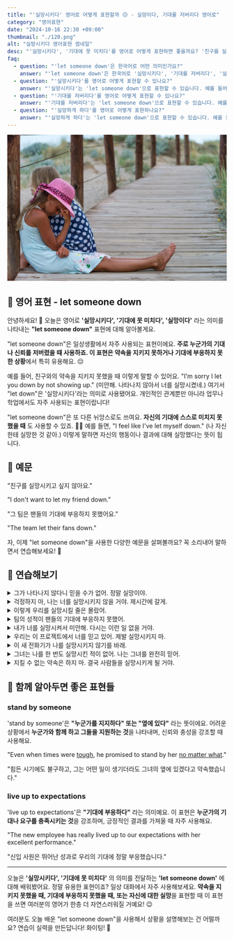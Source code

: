 ```yaml
---
title: "'실망시키다' 영어로 어떻게 표현할까 😔 - 실망이다, 기대를 저버리다 영어로"
category: "영어표현"
date: "2024-10-16 22:30 +09:00"
thumbnail: "./120.png"
alt: "실망시키다 영어표현 썸네일"
desc: "'실망시키다', '기대에 못 미치다'를 영어로 어떻게 표현하면 좋을까요? '친구를 실망시키고 싶지 않아요.', '그 팀은 팬들의 기대에 부응하지 못했어요.' 등을 영어로 표현하는 법을 배워봅시다. 다양한 예문을 통해서 연습하고 본인의 표현으로 만들어 보세요."
faq:
  - question: "'let someone down'은 한국어로 어떤 의미인가요?"
    answer: "'let someone down'은 한국어로 '실망시키다', '기대를 저버리다', '실망하게 하다' 등으로 번역될 수 있습니다. 누군가의 기대를 충족시키지 못할 때 사용됩니다."
  - question: "'실망시키다'를 영어로 어떻게 표현할 수 있나요?"
    answer: "'실망시키다'는 'let someone down'으로 표현할 수 있습니다. 예를 들어, '그의 약속을 지키지 못해 나를 실망시켰다'는 'He let me down by not keeping his promise'로 말할 수 있습니다."
  - question: "'기대를 저버리다'를 영어로 어떻게 표현할 수 있나요?"
    answer: "'기대를 저버리다'는 'let someone down'으로 표현할 수 있습니다. 예를 들어, '너는 나의 기대를 저버렸다'는 'You let me down'으로 말할 수 있습니다."
  - question: "'실망하게 하다'를 영어로 어떻게 표현하나요?"
    answer: "'실망하게 하다'는 'let someone down'으로 표현할 수 있습니다. 예를 들어, '그는 나를 실망하게 했다'는 'He let me down'으로 표현할 수 있습니다."
---
```


![해변에서 고개를 숙이고 있는 아이](./120-1.jpg)

## 🌟 영어 표현 - let someone down

안녕하세요! 👋 오늘은 영어로 **'실망시키다', '기대에 못 미치다', '실망이다'** 라는 의미를 나타내는 **"let someone down"** 표현에 대해 알아볼게요.

"let someone down"은 일상생활에서 자주 사용되는 표현이에요. **주로 누군가의 기대나 신뢰를 저버렸을 때 사용하죠. 이 표현은 약속을 지키지 못하거나 기대에 부응하지 못한 상황**에서 특히 유용해요. 😔

예를 들어, 친구와의 약속을 지키지 못했을 때 이렇게 말할 수 있어요. "I'm sorry I let you down by not showing up." (미안해. 나타나지 않아서 너를 실망시켰네.) 여기서 "let down"은 '실망시키다'라는 의미로 사용됐어요. 개인적인 관계뿐만 아니라 업무나 학업에서도 자주 사용되는 표현이랍니다!

"let someone down"은 또 다른 뉘앙스로도 쓰여요. **자신의 기대에 스스로 미치지 못했을 때** 도 사용할 수 있죠. 🤦‍♀️ 예를 들면, "I feel like I've let myself down." (나 자신한테 실망한 것 같아.) 이렇게 말하면 자신의 행동이나 결과에 대해 실망했다는 뜻이 됩니다.

<script async src="https://pagead2.googlesyndication.com/pagead/js/adsbygoogle.js?client=ca-pub-1465612013356152"
     crossorigin="anonymous"></script>
<!-- engple-horizontal-ad -->

<div 
  data-inline-banner="🎉 새해에는 스픽 AI와 함께 영어 공부하자" 
  data-inline-banner-subtext="설날 특별 할인으로 60%할인 + 추가 7만원 할인! (~2/3)" 
  data-inline-banner-link="https://app.usespeak.com/kr-ko/sale/kr-affiliate-special/?ref=engple-inline"
  data-inline-banner-caption="해당 링크를 통해 구매시 일정액의 수수료를 지급받습니다.">
</div>

## 📖 예문

"친구를 실망시키고 싶지 않아요."

"I don't want to let my friend down."

"그 팀은 팬들의 기대에 부응하지 못했어요."

"The team let their fans down."

자, 이제 "let someone down"을 사용한 다양한 예문을 살펴볼까요? 꼭 소리내어 말하면서 연습해보세요! 🚀

## 💬 연습해보기

<details>
<summary>그가 나타나지 않다니 믿을 수가 없어. 정말 실망이야.</summary>
<span>I can't believe he didn't show up. He really let me down.</span>
</details>

<details>
<summary>걱정하지 마, 나는 너를 실망시키지 않을 거야. 제시간에 갈게.</summary>
<span>Don't worry, I won't let you down. I'll be there <a href="/blog/vocab-1/043.on-time/">on time</a>.</span>
</details>

<details>
<summary>이렇게 우리를 실망시킬 줄은 몰랐어.</summary>
<span>I never thought she'd let us down like this.</span>
</details>

<details>
<summary>팀의 성적이 팬들의 기대에 부응하지 못했어.</summary>
<span>The team's performance let the fans down.</span>
</details>

<details>
<summary>내가 너를 실망시켜서 미안해. 다시는 이런 일 없을 거야.</summary>
<span>I'm sorry I let you down. I promise it won't happen again.</span>
</details>

<details>
<summary>우리는 이 프로젝트에서 너를 믿고 있어. 제발 실망시키지 마.</summary>
<span>We're counting on you for this project. Please don't let us down.</span>
</details>

<details>
<summary>이 새 전화기가 나를 실망시키지 않기를 바래.</summary>
<span>I <a href="/blog/성공하면-좋겠어-영어표현/">hope</a> this new phone doesn't let me down.</span>
</details>

<details>
<summary>그녀는 나를 한 번도 실망시킨 적이 없어. 나는 그녀를 완전히 믿어.</summary>
<span>She's never let me down before. I trust her completely.</span>
</details>

<details>
<summary>지킬 수 없는 약속은 하지 마. 결국 사람들을 실망시키게 될 거야.</summary>
<span>Don't make promises you can't keep. You'll just <a herf="/blog/vocab-1/039.end-up/">end up</a> letting people down.</span>
</details>

## 🤝 함께 알아두면 좋은 표현들

### stand by someone

'stand by someone'은 **"누군가를 지지하다" 또는 "옆에 있다"** 라는 뜻이에요. 어려운 상황에서 **누군가와 함께 하고 그들을 지원하는 것**을 나타내며, 신뢰와 충성을 강조할 때 사용해요.

"Even when times were [tough](/blog/in-english/183.tough/), he promised to stand by her [no matter what](/blog/in-english/229.no-matter-what/)."

"힘든 시기에도 불구하고, 그는 어떤 일이 생기더라도 그녀의 옆에 있겠다고 약속했습니다."

### live up to expectations

'live up to expectations'은 **"기대에 부응하다"** 라는 의미예요. 이 표현은 **누군가의 기대나 요구를 충족시키는 것**을 강조하며, 긍정적인 결과를 가져올 때 자주 사용해요.

"The new employee has really lived up to our expectations with her excellent performance."

"신입 사원은 뛰어난 성과로 우리의 기대에 정말 부응했습니다."

---

오늘은 **'실망시키다', '기대에 못 미치다'** 의 의미를 전달하는 **'let someone down'** 에 대해 배워봤어요. 정말 유용한 표현이죠? 일상 대화에서 자주 사용해보세요. **약속을 지키지 못했을 때, 기대에 부응하지 못했을 때, 또는 자신에 대한 실망**을 표현할 때 이 표현을 쓰면 여러분의 영어가 한층 더 자연스러워질 거예요! 😉

여러분도 오늘 배운 "let someone down"을 사용해서 상황을 설명해보는 건 어떨까요? 연습이 실력을 만든답니다! 화이팅! 💪
